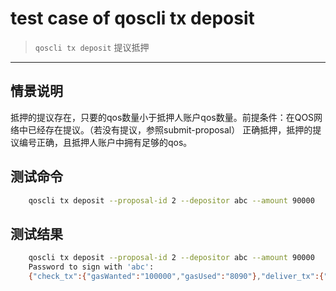 # test case of qoscli tx deposit

> `qoscli tx deposit` 提议抵押

---

## 情景说明

抵押的提议存在，只要的qos数量小于抵押人账户qos数量。前提条件：在QOS网络中已经存在提议。（若没有提议，参照submit-proposal）
正确抵押，抵押的提议编号正确，且抵押人账户中拥有足够的qos。

## 测试命令

```bash
    qoscli tx deposit --proposal-id 2 --depositor abc --amount 90000
```

## 测试结果

```bash
    qoscli tx deposit --proposal-id 2 --depositor abc --amount 90000
    Password to sign with 'abc':
    {"check_tx":{"gasWanted":"100000","gasUsed":"8090"},"deliver_tx":{"gasWanted":"100000","gasUsed":"33500","tags":[{"key":"YWN0aW9u","value":"ZGVwb3NpdC1wcm9wb3NhbA=="},{"key":"cHJvcG9zYWwtaWQ=","value":"Mg=="},{"key":"ZGVwb3NpdG9y","value":"YWRkcmVzczEweHd4MDZnbnJ0M2RsejdoZnJ4NmE4d3gzZ3llZ2h4bTU0cnY3YQ=="}]},"hash":"2E5AEADB226D147D74A304BC1446778298D8410458F493C20EFDFB7882FC644B","height":"530308"}
```
